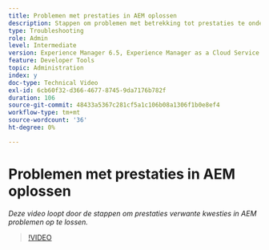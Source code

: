 ```yaml
---
title: Problemen met prestaties in AEM oplossen
description: Stappen om problemen met betrekking tot prestaties te onderzoeken
type: Troubleshooting
role: Admin
level: Intermediate
version: Experience Manager 6.5, Experience Manager as a Cloud Service
feature: Developer Tools
topic: Administration
index: y
doc-type: Technical Video
exl-id: 6cb60f32-d366-4677-8745-9da7176b782f
duration: 106
source-git-commit: 48433a5367c281cf5a1c106b08a1306f1b0e8ef4
workflow-type: tm+mt
source-wordcount: '36'
ht-degree: 0%

---
```


# Problemen met prestaties in AEM oplossen

*Deze video loopt door de stappen om prestaties verwante kwesties in AEM problemen op te lossen.*

>[!VIDEO](https://video.tv.adobe.com/v/335472?quality=12&learn=on)
